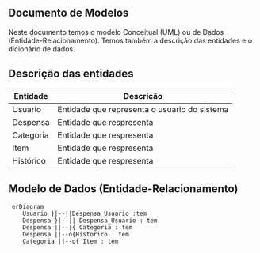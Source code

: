 ## Documento de Modelos

Neste documento temos o modelo Conceitual (UML) ou de Dados (Entidade-Relacionamento). Temos também a descrição das entidades e o dicionário de dados.

## Descrição das entidades 

| Entidade      | Descrição                                               |
|---------------|---------------------------------------------------------|
| Usuario       | Entidade  que representa o usuario do sistema           |
| Despensa      | Entidade  que respresenta                               |
| Categoria     | Entidade  que respresenta                               |
| Item          | Entidade  que respresenta                               |
| Histórico     | Entidade  que respresenta                               |

## Modelo de Dados (Entidade-Relacionamento)

```mermaid
 erDiagram
    Usuario }|--||Despensa_Usuario :tem
    Despensa }|--|| Despensa_Usuario : tem
    Despensa ||--|{ Categoria : tem
    Despensa ||--o{Historico : tem
    Categoria ||--o{ Item : tem
```
